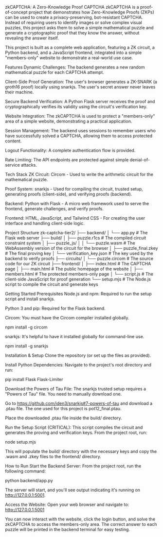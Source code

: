 zkCAPTCHA: A Zero-Knowledge Proof CAPTCHA
zkCAPTCHA is a proof-of-concept project that demonstrates how Zero-Knowledge Proofs (ZKPs) can be used to create a privacy-preserving, bot-resistant CAPTCHA. Instead of requiring users to identify images or solve complex visual puzzles, this project asks them to solve a simple mathematical puzzle and generate a cryptographic proof that they know the answer, without revealing the answer itself.

This project is built as a complete web application, featuring a ZK circuit, a Python backend, and a JavaScript frontend, integrated into a simple "members-only" website to demonstrate a real-world use case.

Features
Dynamic Challenges: The backend generates a new random mathematical puzzle for each CAPTCHA attempt.

Client-Side Proof Generation: The user's browser generates a ZK-SNARK (a groth16 proof) locally using snarkjs. The user's secret answer never leaves their machine.

Secure Backend Verification: A Python Flask server receives the proof and cryptographically verifies its validity using the circuit's verification key.

Website Integration: The zkCAPTCHA is used to protect a "members-only" area of a simple website, demonstrating a practical application.

Session Management: The backend uses sessions to remember users who have successfully solved a CAPTCHA, allowing them to access protected content.

Logout Functionality: A complete authentication flow is provided.

Rate Limiting: The API endpoints are protected against simple denial-of-service attacks.

Tech Stack
ZK Circuit: Circom - Used to write the arithmetic circuit for the mathematical puzzle.

Proof System: snarkjs - Used for compiling the circuit, trusted setup, generating proofs (client-side), and verifying proofs (backend).

Backend: Python with Flask - A micro web framework used to serve the frontend, generate challenges, and verify proofs.

Frontend: HTML, JavaScript, and Tailwind CSS - For creating the user interface and handling client-side logic.

Project Structure
zk-captcha-tier2/
├── backend/
│   └── app.py              # The Flask web server
├── build/
│   ├── puzzle.r1cs         # The compiled circuit constraint system
│   ├── puzzle_js/
│   │   └── puzzle.wasm     # The WebAssembly version of the circuit for the browser
│   ├── puzzle_final.zkey   # The final proving key
│   └── verification_key.json # The key used by the backend to verify proofs
├── circuits/
│   └── puzzle.circom       # The source code for our ZK circuit
├── frontend/
│   ├── index.html          # The CAPTCHA page
│   ├── main.html           # The public homepage of the website
│   ├── members.html        # The protected members-only page
│   └── script.js           # The client-side JavaScript for proof generation
└── setup.mjs               # The Node.js script to compile the circuit and generate keys

Getting Started
Prerequisites
Node.js and npm: Required to run the setup script and install snarkjs.

Python 3 and pip: Required for the Flask backend.

Circom: You must have the Circom compiler installed globally.

npm install -g circom

snarkjs: It's helpful to have it installed globally for command-line use.

npm install -g snarkjs

Installation & Setup
Clone the repository (or set up the files as provided).

Install Python Dependencies:
Navigate to the project's root directory and run:

pip install Flask Flask-Limiter

Download the Powers of Tau File:
The snarkjs trusted setup requires a "Powers of Tau" file. You need to manually download one.

Go to https://github.com/iden3/snarkjs#7-powers-of-tau and download a .ptau file. The one used for this project is pot12_final.ptau.

Place the downloaded .ptau file inside the build/ directory.

Run the Setup Script (CRITICAL):
This script compiles the circuit and generates the proving and verification keys. From the project root, run:

node setup.mjs

This will populate the build/ directory with the necessary keys and copy the .wasm and .zkey files to the frontend/ directory.

How to Run
Start the Backend Server:
From the project root, run the following command:

python backend/app.py

The server will start, and you'll see output indicating it's running on http://127.0.0.1:5001.

Access the Website:
Open your web browser and navigate to:
http://127.0.0.1:5001

You can now interact with the website, click the login button, and solve the zkCAPTCHA to access the members-only area. The correct answer to each puzzle will be printed in the backend terminal for easy testing.
